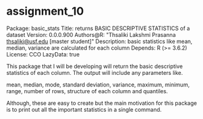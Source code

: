 # assignment_10

Package: basic_stats
Title: returns BASIC DESCRIPTIVE STATISTICS of a dataset
Version: 0.0.0.900
Authors@R: "Thsaliki Lakshmi Prasanna <thsaliki@usf.edu> [master student]"
Description: basic statistics like mean, median, variance are calculated for each column
Depends: R (>= 3.6.2)
License: CCO
LazyData: true


This package that I will be developing will return the basic descriptive statistics of each column. The output will include any parameters like.

mean, median, mode, standard deviation, variance, maximum, minimum, range, number of rows, structure of each column and quantiles.

Although, these are easy to create but the main motivation for this package is to print out all the important statistics in a single command.
